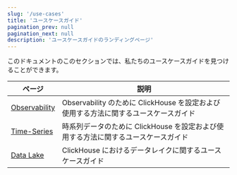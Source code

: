 ```yaml
---
slug: '/use-cases'
title: 'ユースケースガイド'
pagination_prev: null
pagination_next: null
description: 'ユースケースガイドのランディングページ'
---
```




このドキュメントのこのセクションでは、私たちのユースケースガイドを見つけることができます。

| ページ                                   | 説明                                                              |
|-----------------------------------------|--------------------------------------------------------------------|
| [Observability](observability/index.md) | Observability のために ClickHouse を設定および使用する方法に関するユースケースガイド |
| [Time-Series](time-series/index.md)     | 時系列データのために ClickHouse を設定および使用する方法に関するユースケースガイド   |
| [Data Lake](data_lake/index.md)         | ClickHouse におけるデータレイクに関するユースケースガイド                     |
